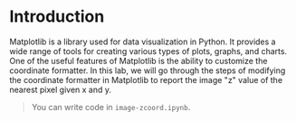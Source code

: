 # Introduction

Matplotlib is a library used for data visualization in Python. It provides a wide range of tools for creating various types of plots, graphs, and charts. One of the useful features of Matplotlib is the ability to customize the coordinate formatter. In this lab, we will go through the steps of modifying the coordinate formatter in Matplotlib to report the image "z" value of the nearest pixel given x and y.

> You can write code in `image-zcoord.ipynb`.
